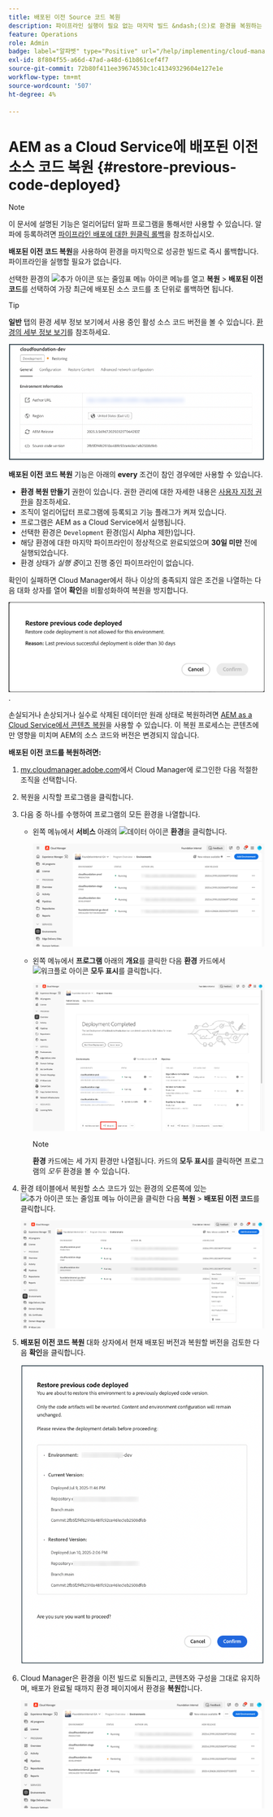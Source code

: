 ```yaml
---
title: 배포된 이전 Source 코드 복원
description: 파이프라인 실행이 필요 없는 마지막 빌드 &ndash;(으)로 환경을 복원하는 방법에 대해 알아봅니다.
feature: Operations
role: Admin
badge: label="알파벳" type="Positive" url="/help/implementing/cloud-manager/release-notes/current.md#gitlab-bitbucket"
exl-id: 8f804f55-a66d-47ad-a48d-61b861cef4f7
source-git-commit: 72b80f411ee39674530c1c41349329604e127e1e
workflow-type: tm+mt
source-wordcount: '507'
ht-degree: 4%

---
```


# AEM as a Cloud Service에 배포된 이전 소스 코드 복원 {#restore-previous-code-deployed}

>[!NOTE]
>
>이 문서에 설명된 기능은 얼리어답터 알파 프로그램을 통해서만 사용할 수 있습니다. 알파에 등록하려면 [파이프라인 배포에 대한 원클릭 롤백](/help/implementing/cloud-manager/release-notes/current.md##one-click-rollback)을 참조하십시오.

**배포된 이전 코드 복원**&#x200B;을 사용하여 환경을 마지막으로 성공한 빌드로 즉시 롤백합니다. 파이프라인을 실행할 필요가 없습니다.

선택한 환경의 ![추가 아이콘 또는 줄임표 메뉴 아이콘](https://spectrum.adobe.com/static/icons/workflow_18/Smock_More_18_N.svg) 메뉴를 열고 **복원** > **배포된 이전 코드**&#x200B;를 선택하여 가장 최근에 배포된 소스 코드를 초 단위로 롤백하면 됩니다.

>[!TIP]
>
>**일반** 탭의 환경 세부 정보 보기에서 사용 중인 활성 소스 코드 버전을 볼 수 있습니다. [환경의 세부 정보 보기](/help/implementing/cloud-manager/manage-environments.md#viewing-environment)를 참조하세요.
>
>![사용 중인 Source 코드 버전](/help/operations/assets/environments-view-details-sourcecodeversion.png)

**배포된 이전 코드 복원** 기능은 아래의 **every** 조건이 참인 경우에만 사용할 수 있습니다.

* **환경 복원 만들기** 권한이 있습니다. 권한 관리에 대한 자세한 내용은 [사용자 지정 권한](/help/implementing/cloud-manager/custom-permissions.md)을 참조하세요.
* 조직이 얼리어답터 프로그램에 등록되고 기능 플래그가 켜져 있습니다.
* 프로그램은 AEM as a Cloud Service에서 실행됩니다.
* 선택한 환경은 `Development` 환경(임시 Alpha 제한)입니다.
* 해당 환경에 대한 마지막 파이프라인이 정상적으로 완료되었으며 **30일 미만** 전에 실행되었습니다.
* 환경 상태가 *실행 중*&#x200B;이고 진행 중인 파이프라인이 없습니다.

확인이 실패하면 Cloud Manager에서 하나 이상의 충족되지 않은 조건을 나열하는 다음 대화 상자를 열어 **확인**&#x200B;을 비활성화하여 복원을 방지합니다.

![이전 코드 배포 복원 실패 대화 상자](/help/operations/assets/restore-previous-code-deployment-not-allowed.png).

손실되거나 손상되거나 실수로 삭제된 데이터만 원래 상태로 복원하려면 [AEM as a Cloud Service에서 콘텐츠 복원](/help/operations/restore.md)을 사용할 수 있습니다. 이 복원 프로세스는 콘텐츠에만 영향을 미치며 AEM의 소스 코드와 버전은 변경되지 않습니다.

**배포된 이전 코드를 복원하려면:**

1. [my.cloudmanager.adobe.com](https://my.cloudmanager.adobe.com/)에서 Cloud Manager에 로그인한 다음 적절한 조직을 선택합니다.

1. 복원을 시작할 프로그램을 클릭합니다.

1. 다음 중 하나를 수행하여 프로그램의 모든 환경을 나열합니다.

   * 왼쪽 메뉴에서 **서비스** 아래의 ![데이터 아이콘](https://spectrum.adobe.com/static/icons/workflow_18/Smock_Data_18_N.svg) **환경**&#x200B;을 클릭합니다.

     ![환경 탭](assets/environments-1.png)

   * 왼쪽 메뉴에서 **프로그램** 아래의 **개요**&#x200B;를 클릭한 다음 **환경** 카드에서 ![워크플로 아이콘](https://spectrum.adobe.com/static/icons/workflow_18/Smock_Workflow_18_N.svg) **모두 표시**&#x200B;를 클릭합니다.

     ![모두 표시 옵션](assets/environments-2.png)

     >[!NOTE]
     >
     >**환경** 카드에는 세 가지 환경만 나열됩니다. 카드의 **모두 표시**&#x200B;를 클릭하면 프로그램의 *모두* 환경을 볼 수 있습니다.

1. 환경 테이블에서 복원할 소스 코드가 있는 환경의 오른쪽에 있는 ![추가 아이콘 또는 줄임표 메뉴 아이콘](https://spectrum.adobe.com/static/icons/workflow_18/Smock_More_18_N.svg)을 클릭한 다음 **복원** > **배포된 이전 코드**&#x200B;를 클릭합니다.

   ![줄임표 메뉴에서 배포된 이전 코드 복원 옵션](/help/operations/assets/restore-previous-code-deployed-menu.png)

1. **배포된 이전 코드 복원** 대화 상자에서 현재 배포된 버전과 복원할 버전을 검토한 다음 **확인**&#x200B;을 클릭합니다.

   ![배포된 이전 코드 복원 대화 상자](/help/operations/assets/restore-previous-code-deployed-dialogbox.png)

1. Cloud Manager은 환경을 이전 빌드로 되돌리고, 콘텐츠와 구성을 그대로 유지하며, 배포가 완료될 때까지 환경 페이지에서 환경을 **복원**&#x200B;합니다.

   ![활성화 복원](/help/operations/assets/restore-previous-code-deployed-restoring.png)
